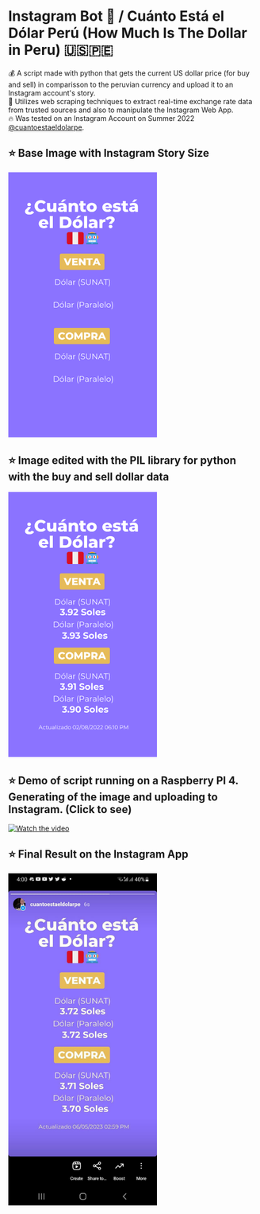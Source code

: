 # Instagram Bot 🤖 / Cuánto Está el Dólar Perú (How Much Is The Dollar in Peru) 🇺🇸🇵🇪

💰 A script made with python that gets the current US dollar price (for buy and sell) in comparisson to the peruvian currency and upload it to an Instagram account's story. <br />
🤖 Utilizes web scraping techniques to extract real-time exchange rate data from trusted sources and also to manipulate the Instagram Web App.<br />
🔥 Was tested on an Instagram Account on Summer 2022 <a href="https://www.instagram.com/cuantoestaeldolarpe/">@cuantoestaeldolarpe</a>.

## ⭐ Base Image with Instagram Story Size

<img src="images/bases/stories/only_one.png" width="300"/>

## ⭐ Image edited with the PIL library for python with the buy and sell dollar data

<img src="images/outputs/only_one.png" width="300"/>

## ⭐ Demo of script running on a Raspberry PI 4. Generating of the image and uploading to Instagram. (Click to see)

[![Watch the video](https://img.youtube.com/vi/mqlkYZXAklk/maxresdefault.jpg)](https://youtu.be/mqlkYZXAklk)

## ⭐ Final Result on the Instagram App

<img src="images/examples/demo.jpeg" width="300"/>

